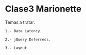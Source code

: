 # Clase3 Marionette

  Temas a tratar: 
  
    1.- Data Latency.
    
    2.- jQuery Deferreds.
    
    3.- Layout.
    
